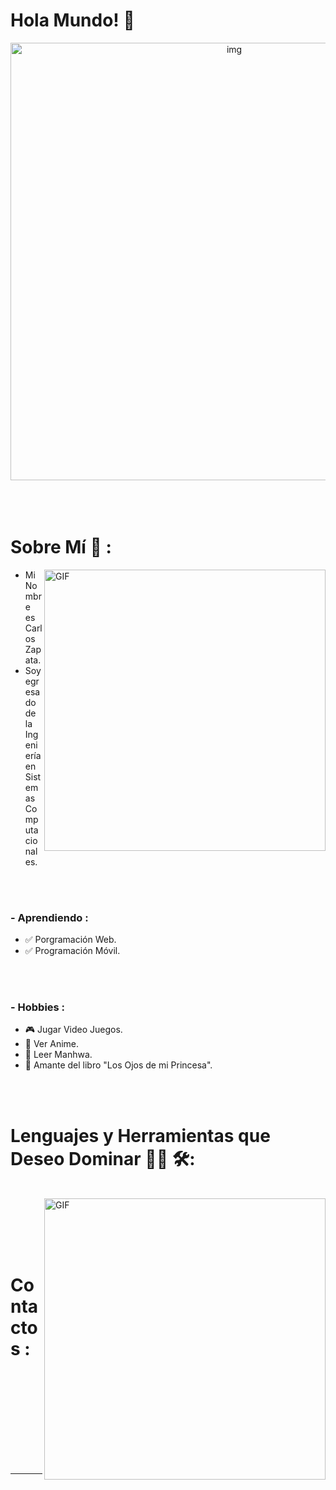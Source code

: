# Hola Mundo! 👋

<div align="center">
<img hight="300" width="700" alt="img" align="center" src="https://github.com/EvilZeth/EvilZeth/blob/main/assets/banner/evilzeth.png?raw=true">
</div>

</br>
</br>
</br>


# Sobre Mí 💬 :

<img hight="320" width="450" alt="GIF" align="right" src="https://github.com/EvilZeth/EvilZeth/blob/main/assets/tecleo.gif?raw=true">

- Mi Nombre es Carlos Zapata.
- Soy egresado de la Ingeniería en Sistemas Computacionales.


</br>
</br>

### - Aprendiendo :
- ✅ Porgramación Web.
- ✅ Programación Móvil.

</br>
</br>

### - Hobbies : 
- 🎮 Jugar Video Juegos.
- 👾 Ver Anime.
- 🧐 Leer Manhwa.
- 📘 Amante del libro "Los Ojos de mi Princesa".


</br>
</br>

# Lenguajes y Herramientas que Deseo Dominar 👨‍💻 🛠:
</br>

<img hight="320" width="450" align="right" alt="GIF" src="https://github.com/EvilZeth/EvilZeth/blob/main/assets/optimizando1.gif?raw=true">

</br>

<p align="center">


 
 
 
 
</p>
</br>
</br>
</br>



# Contactos :

<p>
 </br>
 </p>
 

</br>
</br>
</br>
</br>
</br>
</br>
</br>


*************

